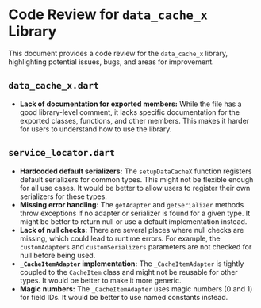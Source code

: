 # Code Review for `data_cache_x` Library

This document provides a code review for the `data_cache_x` library, highlighting potential issues, bugs, and areas for improvement.

## `data_cache_x.dart`

- **Lack of documentation for exported members:** While the file has a good library-level comment, it lacks specific documentation for the exported classes, functions, and other members. This makes it harder for users to understand how to use the library.

## `service_locator.dart`

- **Hardcoded default serializers:** The `setupDataCacheX` function registers default serializers for common types. This might not be flexible enough for all use cases. It would be better to allow users to register their own serializers for these types.
- **Missing error handling:** The `getAdapter` and `getSerializer` methods throw exceptions if no adapter or serializer is found for a given type. It might be better to return null or use a default implementation instead.
- **Lack of null checks:** There are several places where null checks are missing, which could lead to runtime errors. For example, the `customAdapters` and `customSerializers` parameters are not checked for null before being used.
- **`_CacheItemAdapter` implementation:** The `_CacheItemAdapter` is tightly coupled to the `CacheItem` class and might not be reusable for other types. It would be better to make it more generic.
- **Magic numbers:** The `_CacheItemAdapter` uses magic numbers (0 and 1) for field IDs. It would be better to use named constants instead.

